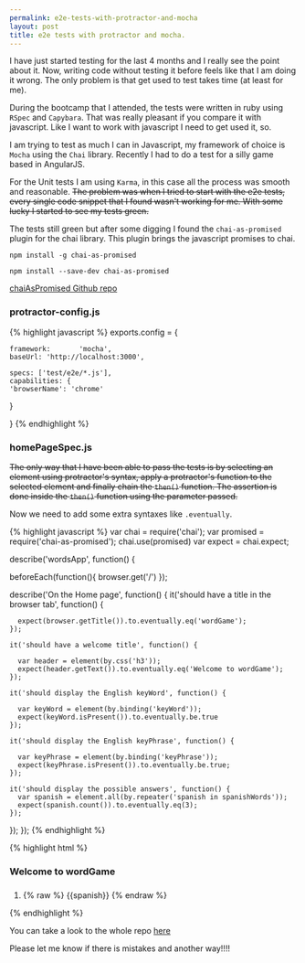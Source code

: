 ```yaml
---
permalink: e2e-tests-with-protractor-and-mocha
layout: post
title: e2e tests with protractor and mocha.
---
```


I have just started testing for the last 4 months and I really see the point about it. Now, writing code without testing it before feels like that I am doing it wrong. The only problem is that get used to test takes time (at least for me).

During the bootcamp that I attended, the tests were written in ruby using `RSpec` and `Capybara`. That was really pleasant if you compare it with javascript. Like I want to work with javascript I need to get used it, so.

<!-- more -->

I am trying to test as much I can in Javascript, my framework of choice is `Mocha` using the `Chai` library. Recently I had to do a test for a silly game based in AngularJS. 

For the Unit tests I am using `Karma`, in this case all the process was smooth and reasonable. <del>The problem was when I tried to start with the e2e tests, every single code snippet that I found wasn't working for me. With some lucky I started to see my tests green.</del>

The tests still green but after some digging I found the `chai-as-promised` plugin for the chai library. This plugin brings the javascript promises to chai.

`npm install -g chai-as-promised`

`npm install --save-dev chai-as-promised`

[chaiAsPromised Github repo](https://github.com/domenic/chai-as-promised)

### <i class="fa fa-code"></i> protractor-config.js

{% highlight javascript %}
exports.config = {

	framework:       'mocha',
	baseUrl: 'http://localhost:3000',

	specs: ['test/e2e/*.js'],
	capabilities: {
    'browserName': 'chrome'
  }           

}
{% endhighlight %}  

### <i class="fa fa-code"></i> homePageSpec.js

<del>The only way that I have been able to pass the tests is by selecting an element using protractor's syntax, apply a protractor's function to the selected element and finally chain the `then()` function. The assertion is done inside the `then()` function using the parameter passed.</del>

Now we need to add some extra syntaxes like `.eventually`. 


{% highlight javascript %}
var chai     = require('chai');
var promised = require('chai-as-promised');
chai.use(promised) 
var expect   = chai.expect;

describe('wordsApp', function() {
  
  beforeEach(function(){ browser.get('/') });

  describe('On the Home page', function() {
    it('should have a title in the browser tab', function() {
    
      expect(browser.getTitle()).to.eventually.eq('wordGame');
    });

    it('should have a welcome title', function() {

      var header = element(by.css('h3'));
      expect(header.getText()).to.eventually.eq('Welcome to wordGame');
    });

    it('should display the English keyWord', function() {
      
      var keyWord = element(by.binding('keyWord'));
      expect(keyWord.isPresent()).to.eventually.be.true  
    });

    it('should display the English keyPhrase', function() {
      
      var keyPhrase = element(by.binding('keyPhrase'));
      expect(keyPhrase.isPresent()).to.eventually.be.true; 
    });

    it('should display the possible answers', function() {
      var spanish = element.all(by.repeater('spanish in spanishWords'));
      expect(spanish.count()).to.eventually.eq(3);
    });
  });
});
{% endhighlight %} 


{% highlight html %} 

<!DOCTYPE html>
<html ng-app="wordsApp">

<head>
  <meta charset="utf8">
  <title>wordGame</title>
</head>

<body>
  <div ng-controller="WordsCtrl">
		<h3>Welcome to wordGame</h3>
		<section>
		 <h5 ng-bind="keyWord"></h5>
		 <p ng-bind="keyPhrase"></p>
		 <ol>
		 	<li ng-repeat="spanish in spanishWords">
		 		{% raw %} {{spanish}} {% endraw %}
		 	</li>
		 </ol>
		</section>
	</div>
</body>
</html>

{% endhighlight %} 

You can take a look to the whole repo [here](https://github.com/byverdu/BussuAngularTest)

Please let me know if there is mistakes and another way!!!!








